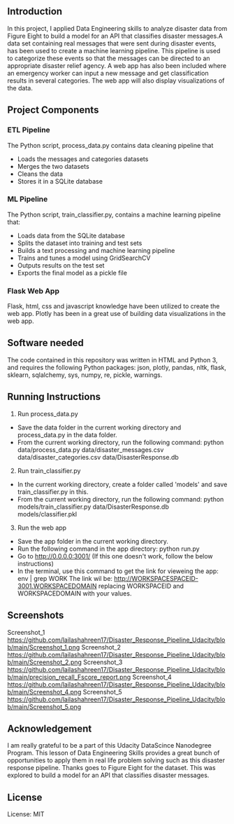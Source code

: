 ## Introduction
In this project, I applied Data Engineering skills to analyze disaster data from Figure Eight to build a model for an API that classifies 
disaster messages.A data set containing real messages that were sent during disaster events, has been used to create a machine learning pipeline. 
This pipeline is used to categorize these events so that the messages can be directed to an appropriate disaster relief agency.
A web app has also been included where an emergency worker can input a new message and get classification results in several categories. 
The web app will also display visualizations of the data. 

## Project Components
### ETL Pipeline

The Python script, process_data.py contains data cleaning pipeline that
* Loads the messages and categories datasets
* Merges the two datasets
* Cleans the data
* Stores it in a SQLite database

### ML Pipeline

The Python script, train_classifier.py, contains a machine learning pipeline that:

* Loads data from the SQLite database
* Splits the dataset into training and test sets
* Builds a text processing and machine learning pipeline
* Trains and tunes a model using GridSearchCV
* Outputs results on the test set
* Exports the final model as a pickle file

### Flask Web App
Flask, html, css and javascript knowledge have been utilized to create the web app.
Plotly has been in a great use of building data visualizations in the web app. 

## Software needed
The code contained in this repository was written in HTML and Python 3, and requires the following Python packages: json, plotly, pandas, nltk, flask, sklearn, sqlalchemy, sys, numpy, re, pickle, warnings.

## Running Instructions
1. Run process_data.py
* Save the data folder in the current working directory and process_data.py in the data folder.
* From the current working directory, run the following command: python data/process_data.py data/disaster_messages.csv data/disaster_categories.csv data/DisasterResponse.db

2. Run train_classifier.py
* In the current working directory, create a folder called 'models' and save train_classifier.py in this.
* From the current working directory, run the following command: python models/train_classifier.py data/DisasterResponse.db models/classifier.pkl

3. Run the web app
* Save the app folder in the current working directory.
* Run the following command in the app directory: python run.py
* Go to http://0.0.0.0:3001/ (If this one doesn't work, follow the below instructions)
* In the terminal, use this command to get the link for vieweing the app:
env | grep WORK
The link wil be:
http://WORKSPACESPACEID-3001.WORKSPACEDOMAIN replacing WORKSPACEID and WORKSPACEDOMAIN with your values.


## Screenshots
Screenshot_1
https://github.com/lailashahreen17/Disaster_Response_Pipeline_Udacity/blob/main/Screenshot_1.png
Screenshot_2
https://github.com/lailashahreen17/Disaster_Response_Pipeline_Udacity/blob/main/Screenshot_2.png
Screenshot_3
https://github.com/lailashahreen17/Disaster_Response_Pipeline_Udacity/blob/main/precision_recall_Fscore_report.png
Screenshot_4
https://github.com/lailashahreen17/Disaster_Response_Pipeline_Udacity/blob/main/Screenshot_4.png
Screenshot_5
https://github.com/lailashahreen17/Disaster_Response_Pipeline_Udacity/blob/main/Screenshot_5.png
## Acknowledgement
I am really grateful to be a part of this Udacity DataScince Nanodegree Program. This lesson of Data Engineering Skills provides a great bunch of opportunities to apply them in real life problem solving such as this disaster response pipeline. 
Thanks goes to Figure Eight for the dataset. This was explored to build a model for an API that classifies disaster messages.

## License
License: MIT
